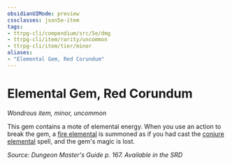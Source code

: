```yaml
---
obsidianUIMode: preview
cssclasses: json5e-item
tags:
- ttrpg-cli/compendium/src/5e/dmg
- ttrpg-cli/item/rarity/uncommon
- ttrpg-cli/item/tier/minor
aliases: 
- "Elemental Gem, Red Corundum"
---
```

# Elemental Gem, Red Corundum
*Wondrous item, minor, uncommon*  



This gem contains a mote of elemental energy. When you use an action to break the gem, a [fire elemental](/3-Mechanics/CLI/Compendium/bestiary/elemental/fire-elemental.md) is summoned as if you had cast the [conjure elemental](/3-Mechanics/CLI/Compendium/spells/conjure-elemental.md) spell, and the gem's magic is lost.

*Source: Dungeon Master's Guide p. 167. Available in the <span title='Systems Reference Document (5.1)'>SRD</span>*